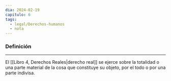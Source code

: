 ```yaml
---
dia: 2024-02-19
capitulo: 6
tags:
  - legal/Derechos-humanos
  - nota
---
```

### Definición
---
El [[Libro 4, Derechos Reales|derecho real]] se ejerce sobre la totalidad o una parte material de la cosa que constituye su objeto, por el todo o por una parte indivisa.